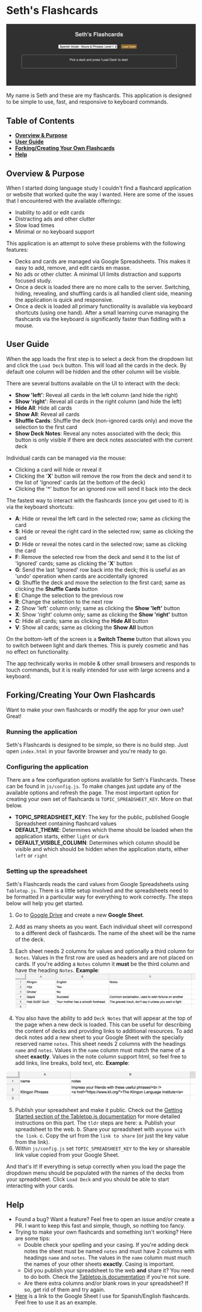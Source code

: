 # Seth's Flashcards
![App Screenshot](img/app-screenshot-01.png "App Screenshot")

My name is Seth and these are my flashcards. This application is designed to be simple to use, fast, and responsive to keyboard commands.

## Table of Contents
* **[Overview & Purpose](#overview--purpose)**
* **[User Guide](#user-guide)**
* **[Forking/Creating Your Own Flashcards](#forking--creating-your-own-flashcards)**
* **[Help](#help)**

## Overview & Purpose

When I started doing language study I couldn't find a flashcard application or website that worked quite the way I wanted. Here are some of the issues that I encountered with the available offerings:
* Inability to add or edit cards
* Distracting ads and other clutter
* Slow load times
* Minimal or no keyboard support

This application is an attempt to solve these problems with the following features:
* Decks and cards are managed via Google Spreadsheets. This makes it easy to add, remove, and edit cards en masse.
* No ads or other clutter. A minimal UI limits distraction and supports focused study.
* Once a deck is loaded there are no more calls to the server. Switching, hiding, revealing, and shuffling cards is all handled client side, meaning the application is quick and responsive.
* Once a deck is loaded all primary functionality is available via keyboard shortcuts (using one hand). After a small learning curve managing the flashcards via the keyboard is significantly faster than fiddling with a mouse.

## User Guide

When the app loads the first step is to select a deck from the dropdown list and click the `Load Deck` button. This will load all the cards in the deck. By default one column will be hidden and the other column will be visible.

There are several buttons available on the UI to interact with the deck:
* **Show 'left'**: Reveal all cards in the left column (and hide the right)
* **Show 'right'**: Reveal all cards in the right column (and hide the left)
* **Hide All**: Hide all cards
* **Show All**: Reveal all cards
* **Shuffle Cards**: Shuffle the deck (non-ignored cards only) and move the selection to the first card
* **Show Deck Notes**: Reveal any notes associated with the deck; this button is only visible if there are deck notes associated with the current deck

Individual cards can be managed via the mouse:
* Clicking a card will hide or reveal it
* Clicking the '**X**' button will remove the row from the deck and send it to the list of 'Ignored' cards (at the bottom of the deck)
* Clicking the '**^**' button for an ignored row will send it back into the deck

The fastest way to interact with the flashcards (once you get used to it) is via the keyboard shortcuts:
* **A**: Hide or reveal the left card in the selected row; same as clicking the card
* **S**: Hide or reveal the right card in the selected row; same as clicking the card
* **D**: Hide or reveal the notes card in the selected row; same as clicking the card
* **F**: Remove the selected row from the deck and send it to the list of 'Ignored' cards; same as clicking the '**X**' button
* **G**: Send the last 'Ignored' row back into the deck; this is useful as an 'undo' operation when cards are accidentally ignored
* **Q**: Shuffle the deck and move the selection to the first card; same as clicking the **Shuffle Cards** button
* **E**: Change the selection to the previous row
* **R**: Change the selection to the next row
* **Z**: Show 'left' column only; same as clicking the **Show 'left'** button
* **X**: Show 'right' column only; same as clicking the **Show 'right'** button
* **C**: Hide all cards; same as clicking the **Hide All** button
* **V**: Show all cards; same as clicking the **Show All** button

On the bottom-left of the screen is a **Switch Theme** button that allows you to switch between light and dark themes. This is purely cosmetic and has no effect on functionality.

The app technically works in mobile & other small browsers and responds to touch commands, but it is really intended for use with large screens and a keyboard.

## Forking/Creating Your Own Flashcards

Want to make your own flashcards or modify the app for your own use? Great!

### Running the application

Seth's Flashcards is designed to be simple, so there is no build step. Just open `index.html` in your favorite browser and you're ready to go.

### Configuring the application

There are a few configuration options available for Seth's Flashcards. These can be found in `js/config.js`. To make changes just update any of the available options and refresh the page. The most important option for creating your own set of flashcards is `TOPIC_SPREADSHEET_KEY`. More on that below.

* **TOPIC_SPREADSHEET_KEY**: The key for the public, published Google Spreadsheet containing flashcard values
* **DEFAULT_THEME**: Determines which theme should be loaded when the application starts, either `light` or `dark`
* **DEFAULT_VISIBLE_COLUMN**: Determines which column should be visible and which should be hidden when the application starts, either `left` or `right`

### Setting up the spreadsheet

Seth's Flashcards reads the card values from Google Spreadsheets using `Tabletop.js`. There is a little setup involved and the spreadsheets need to be formatted in a particular way for everything to work correctly. The steps below will help you get started.

1. Go to [Google Drive](https://drive.google.com) and create a new **Google Sheet**.
2. Add as many sheets as you want. Each individual sheet will correspond to a different deck of flashcards. The name of the sheet will be the name of the deck.
3. Each sheet needs 2 columns for values and optionally a third column for `Notes`. Values in the first row are used as headers and are not placed on cards. If you're adding a `Notes` column it **must** be the third column and have the heading `Notes`.
**Example**:
![Creating cards in a spreadsheet](img/app-cards.png "Creatings cards in a spreadsheet")

4. You also have the ability to add `Deck Notes` that will appear at the top of the page when a new deck is loaded. This can be useful for describing the content of decks and providing links to additional resources. To add deck notes add a new sheet to your Google Sheet with the specially reserved name `notes`. This sheet needs 2 columns with the headings `name` and `notes`. Values in the `name` column must match the name of a sheet **exactly**. Values in the note column support html, so feel free to add links, line breaks, bold text, etc.
**Example**:

![Creating deck notes in a spreadsheet](img/app-notes.png "Creatings deck notes in a spreadsheet")

5. Publish your spreadsheet and make it public. Check out the [Getting Started section of the Tabletop.js documentation](https://github.com/jsoma/tabletop#getting-started) for more detailed instructions on this part. The `tldr` steps are here:
  a. Publish your spreadsheet to the web.
  b. Share your spreadsheet with `anyone with the link`.
  c. Copy the url from the `link to share` (or just the key value from the link).
6. Within `js/config.js` set `TOPIC_SPREADSHEET_KEY` to the key or shareable link value copied from your Google Sheet.

And that's it! If everything is setup correctly when you load the page the dropdown menu should be populated with the names of the decks from your spreadsheet. Click `Load Deck` and you should be able to start interacting with your cards.

## Help

* Found a bug? Want a feature? Feel free to open an issue and/or create a PR. I want to keep this fast and simple, though, so nothing too fancy.
* Trying to make your own flashcards and something isn't working? Here are some tips:
  * Double check your spelling and your casing. If you're adding deck notes the sheet must be named `notes` and must have 2 columns with headings `name` and `notes`. The values in the `name` column must much the names of your other sheets **exactly**. Casing is important.
  * Did you publish your spreadsheet to the web **and** share it? You need to do both. Check the [Tabletop.js documentation](https://github.com/jsoma/tabletop#getting-started) if you're not sure.
  * Are there extra columns and/or blank rows in your spreadsheet? If so, get rid of them and try again.
* [Here](https://docs.google.com/spreadsheets/d/159Xdlkq_k9gr5kUt_ICNHOlVmqWXxTwxR3LBemNMKAU/edit?usp=sharing) is a link to the Google Sheet I use for Spanish/English flashcards. Feel free to use it as an example.